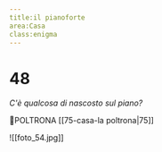 ```yaml
---
title:il pianoforte
area:Casa
class:enigma
---
```

# 48
_C'è qualcosa di nascosto sul piano?_

👀POLTRONA [[75-casa-la poltrona|75]]

![[foto_54.jpg]]